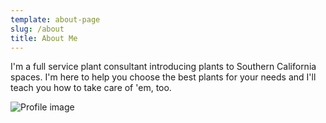 ```yaml
---
template: about-page
slug: /about
title: About Me
---
```

I'm a full service plant consultant introducing plants to Southern California spaces. I'm here to help you choose the best plants for your needs and I'll teach you how to take care of 'em, too.

![Profile image ](/assets/unnamed-10.jpg)
